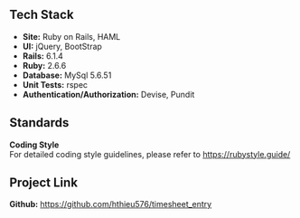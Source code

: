 Tech Stack
----------

* **Site:** Ruby on Rails, HAML
* **UI:** jQuery, BootStrap
* **Rails:** 6.1.4
* **Ruby:** 2.6.6
* **Database:** MySql 5.6.51
* **Unit Tests:** rspec
* **Authentication/Authorization:** Devise, Pundit

Standards
---------

**Coding Style**  
For detailed coding style guidelines, please refer to https://rubystyle.guide/

Project Link
------------

**Github:** https://github.com/hthieu576/timesheet_entry

